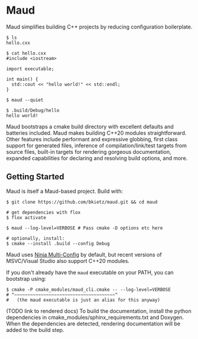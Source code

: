 Maud
====

Maud simplifies building C++ projects by reducing configuration boilerplate.

```sh-session
$ ls
hello.cxx

$ cat hello.cxx
#include <iostream>

import executable;

int main() {
  std::cout << "hello world!" << std::endl;
}

$ maud --quiet

$ .build/Debug/hello
hello world!
```

Maud bootstraps a cmake build directory with excellent defaults and batteries
included. Maud makes building C++20 modules straightforward. Other
features include performant and expressive globbing, first class support for
generated files, inference of compilation/link/test targets from source files,
built-in targets for rendering gorgeous documentation, expanded capabilities
for declaring and resolving build options, and more.

Getting Started
---------------

Maud is itself a Maud-based project. Build with:

```sh-session
$ git clone https://github.com/bkietz/maud.git && cd maud

# get dependencies with flox
$ flox activate

$ maud --log-level=VERBOSE # Pass cmake -D options etc here

# optionally, install:
$ cmake --install .build --config Debug
```

Maud uses
[Ninja Multi-Config](https://cmake.org/cmake/help/latest/manual/cmake-generators.7.html#ninja-generators)
by default, but recent versions of MSVC/Visual Studio also support C++20 modules.

If you don't already have the `maud` executable on your PATH, you can bootstrap using:

```shell-session
$ cmake -P cmake_modules/maud_cli.cmake -- --log-level=VERBOSE
# ^~~~~~~~~~~~~~~~~~~~~~~~~~~~~~~~~~~~~~~^
#   (the maud executable is just an alias for this anyway)
```

(TODO link to rendered docs) To build the documentation, install the python dependencies
in cmake_modules/sphinx_requirements.txt and Doxygen. When the dependencies are detected,
rendering documentation will be added to the build step.
